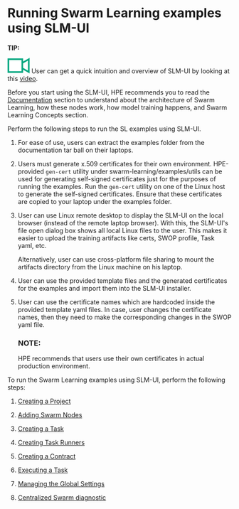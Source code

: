 # <a name="GUID-A2B92980-7281-4B0A-989F-33097B7C96A5/"> Running Swarm Learning examples using SLM-UI


**TIP:**

![](GUID-4D9096A6-6206-4F26-AC88-20CC85208ED3-high.png) User can get a quick intuition and overview of SLM-UI by looking at this [video](https://youtu.be/TVYPsZs3UkY).

Before you start using the SLM-UI, HPE recommends you to read the [Documentation](/README.md#documentation) section to understand about the architecture     of Swarm Learning, how these nodes work, how model training happens, and Swarm Learning Concepts section.

Perform the following steps to run the SL examples using SLM-UI.

1.  For ease of use, users can extract the examples folder from the documentation tar ball on their laptops.

2.  Users must generate x.509 certificates for their own environment. HPE-provided `gen-cert` utility under swarm-learning/examples/utils can be used for generating self-signed certificates just for the purposes of running the examples. Run the `gen-cert` utility on one of the Linux host to generate the self-signed certificates. Ensure that these certificates are copied to your laptop under the examples folder.

3.  User can use Linux remote desktop to display the SLM-UI on the local browser \(instead of the remote laptop browser\). With this, the SLM-UI's file open dialog box shows all local Linux files to the user. This makes it easier to upload the training artifacts like certs, SWOP profile, Task yaml, etc.

    Alternatively, user can use cross-platform file sharing to mount the artifacts directory from the Linux machine on his laptop.

4.  User can use the provided template files and the generated certificates for the examples and import them into the SLM-UI installer.

5.  User can use the certificate names which are hardcoded inside the provided template yaml files. In case, user changes the certificate names, then they need to make the corresponding changes in the SWOP yaml file.

      ### **NOTE:** 
     HPE recommends that users use their own certificates in actual production environment.
  
To run the Swarm Learning examples using SLM-UI, perform the following steps:

1.  [Creating a Project](Creating_a_Project_in_SLM-UI.md)

2.  [Adding Swarm Nodes](Adding_Swarm_Nodes.md)

3.  [Creating a Task](Creating_a_task.md)

4.  [Creating Task Runners](Creating_Task_Runners.md)

5.  [Creating a Contract](Creating_a_Contract.md)

6.  [Executing a Task](Executing_a_Task.md)

7.  [Managing the Global Settings](Managing_the_Global_Settings.md)

8.  [Centralized Swarm diagnostic](Centralized_Swarm_diagnostic.md)


